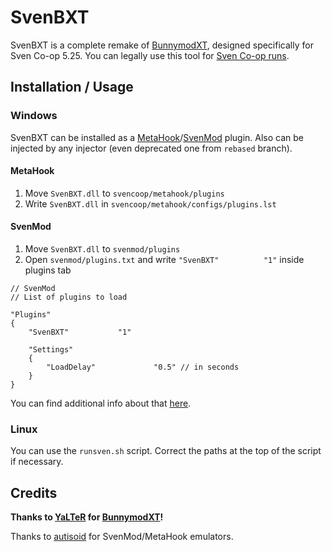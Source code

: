 # SvenBXT

SvenBXT is a complete remake of [BunnymodXT](https://github.com/YaLTeR/BunnymodXT), designed specifically for Sven Co-op 5.25.
You can legally use this tool for [Sven Co-op runs](https://www.speedrun.com/sven_coop).

## Installation / Usage

### Windows
SvenBXT can be installed as a [MetaHook](https://github.com/hzqst/MetaHookSv)/[SvenMod](https://github.com/sw1ft747/svenmod) plugin.
Also can be injected by any injector (even deprecated one from `rebased` branch).

#### MetaHook
1. Move `SvenBXT.dll` to `svencoop/metahook/plugins`
2. Write `SvenBXT.dll` in `svencoop/metahook/configs/plugins.lst`

#### SvenMod
1. Move `SvenBXT.dll` to `svenmod/plugins`
2. Open `svenmod/plugins.txt` and write `"SvenBXT"			"1"` inside plugins tab

```
// SvenMod
// List of plugins to load

"Plugins"
{
	"SvenBXT"			"1"
	
	"Settings"
	{
		"LoadDelay"				"0.5" // in seconds
	}
}
```

You can find additional info about that [here](https://github.com/sw1ft747/svenmod#adding-plugins).

### Linux
You can use the `runsven.sh` script. Correct the paths at the top of the script if necessary.

## Credits
**Thanks to [YaLTeR](https://github.com/YaLTeR) for [BunnymodXT](https://github.com/YaLTeR/BunnymodXT)!**

Thanks to [autisoid](https://github.com/autisoid) for SvenMod/MetaHook emulators.